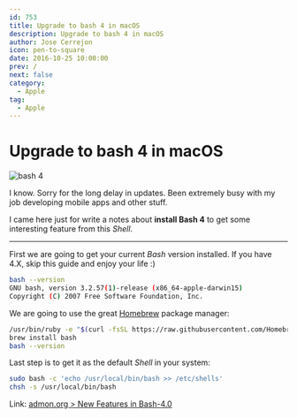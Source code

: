 ```yaml
---
id: 753
title: Upgrade to bash 4 in macOS
description: Upgrade to bash 4 in macOS
author: Jose Cerrejon
icon: pen-to-square
date: 2016-10-25 10:00:00
prev: /
next: false
category:
  - Apple
tag:
  - Apple
---
```


# Upgrade to bash 4 in macOS

![bash 4](/images/2016/10/bash4.png)

I know. Sorry for the long delay in updates. Been extremely busy with my job developing mobile apps and other stuff.

I came here just for write a notes about **install Bash 4** to get some interesting feature from this *Shell*.

- - -

First we are going to get your current *Bash* version installed. If you have 4.X, skip this guide and enjoy your life :)

```bash
bash --version
GNU bash, version 3.2.57(1)-release (x86_64-apple-darwin15)
Copyright (C) 2007 Free Software Foundation, Inc.
```

We are going to use the great [Homebrew](http://brew.sh/) package manager:

```bash
/usr/bin/ruby -e "$(curl -fsSL https://raw.githubusercontent.com/Homebrew/install/master/install)"
brew install bash
bash --version
```

Last step is to get it as the default *Shell* in your system:

```bash
sudo bash -c 'echo /usr/local/bin/bash >> /etc/shells'
chsh -s /usr/local/bin/bash
```

Link: [admon.org > New Features in Bash-4.0](http://www.admon.org/scripts/new-features-in-bash-4-0/)